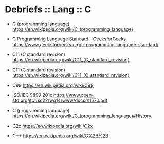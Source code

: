 # Debriefs :: Lang :: C


* C (programming language)
https://en.wikipedia.org/wiki/C_(programming_language)

* C Programming Language Standard - GeeksforGeeks
https://www.geeksforgeeks.org/c-programming-language-standard/

* C11 (C standard revision)
https://en.wikipedia.org/wiki/C11_(C_standard_revision)

* C11 (C standard revision)
https://en.wikipedia.org/wiki/C11_(C_standard_revision)

* C99
https://en.wikipedia.org/wiki/C99

* ISO/IEC 9899:201x
https://www.open-std.org/jtc1/sc22/wg14/www/docs/n1570.pdf

* C (programming language)
https://en.wikipedia.org/wiki/C_(programming_language)#History

* C2x
https://en.wikipedia.org/wiki/C2x

* C++
https://en.wikipedia.org/wiki/C%2B%2B
